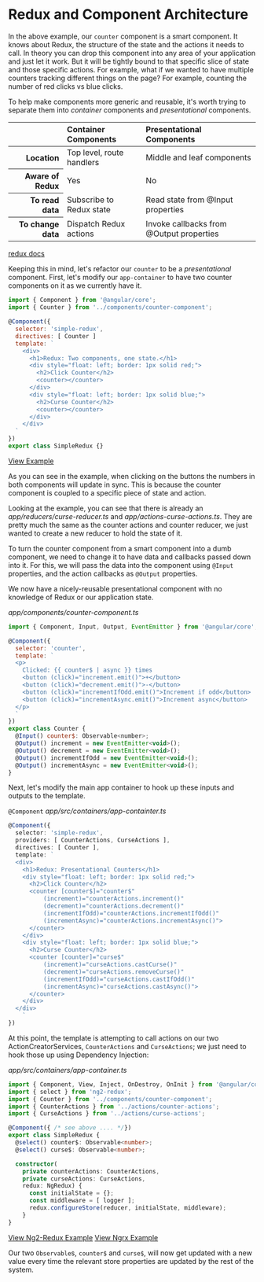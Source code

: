 # Redux and Component Architecture

In the above example, our `counter` component is a smart component. 
It knows about Redux, the structure of the state and the actions it needs to call. 
In theory you can drop this component into any area of your application and just let it work. 
But it will be tightly bound to that specific slice of state and those specific actions. 
For example, what if we wanted to have multiple counters tracking different things on the page? 
For example, counting the number of red clicks vs blue clicks.

To help make components more generic and reusable, it's worth trying to separate
them into _container_ components and _presentational_ components.

<table>
    <thead>
        <tr>
            <th></th>
            <th scope="col" style="text-align:left">Container Components</th>
            <th scope="col" style="text-align:left">Presentational Components</th>
        </tr>
    </thead>
    <tbody>
        <tr>
          <th scope="row" style="text-align:right">Location</th>
          <td>Top level, route handlers</td>
          <td>Middle and leaf components</td>
        </tr>
        <tr>
          <th scope="row" style="text-align:right">Aware of Redux</th>
          <td>Yes</th>
          <td>No</th>
        </tr>
        <tr>
          <th scope="row" style="text-align:right">To read data</th>
          <td>Subscribe to Redux state</td>
          <td>Read state from @Input properties</td>
        </tr>
        <tr>
          <th scope="row" style="text-align:right">To change data</th>
          <td>Dispatch Redux actions</td>
          <td>Invoke callbacks from @Output properties</td>
        </tr>
    </tbody>
</table>

[redux docs](http://redux.js.org/docs/basics/UsageWithReact.html)

 Keeping this in mind, let's refactor our `counter` to be a _presentational_
 component.  First, let's modify our `app-container` to have two counter
 components on it as we currently have it.

```javascript
import { Component } from '@angular/core';
import { Counter } from '../components/counter-component';

@Component({
  selector: 'simple-redux',
  directives: [ Counter ]
  template: `
    <div>
      <h1>Redux: Two components, one state.</h1>
      <div style="float: left; border: 1px solid red;">
        <h2>Click Counter</h2>
        <counter></counter>
      </div>
      <div style="float: left; border: 1px solid blue;">
        <h2>Curse Counter</h2>
        <counter></counter>
      </div>
    </div>
  `
})
export class SimpleRedux {}
```
[View Example](https://plnkr.co/edit/VNNeYwHjucdlMIIA92US?p=preview)

As you can see in the example, when clicking on the buttons the numbers in both components will update in sync. 
This is because the counter component is coupled to a specific piece of state and action.

Looking at the example, you can see that there is already an _app/reducers/curse-reducer.ts_ and _app/actions-curse-actions.ts_. 
They are pretty much the same as the counter actions and counter reducer, 
we just wanted to create a new reducer to hold the state of it.

To turn the counter component from a smart component into a dumb component, 
we need to change it to have data and callbacks passed down into it. 
For this, we will pass the data into the component using `@Input` properties, 
and the action callbacks as `@Output` properties.

We now have a nicely-reusable presentational component with no knowledge of
Redux or our application state.

_app/components/counter-component.ts_
```javascript
import { Component, Input, Output, EventEmitter } from '@angular/core';

@Component({
  selector: 'counter',
  template: `
  <p>
    Clicked: {{ counter$ | async }} times
    <button (click)="increment.emit()">+</button>
    <button (click)="decrement.emit()">-</button>
    <button (click)="incrementIfOdd.emit()">Increment if odd</button>
    <button (click)="incrementAsync.emit()">Increment async</button>
  </p>
  `
})
export class Counter {
  @Input() counter$: Observable<number>;
  @Output() increment = new EventEmitter<void>();
  @Output() decrement = new EventEmitter<void>();
  @Output() incrementIfOdd = new EventEmitter<void>();
  @Output() incrementAsync = new EventEmitter<void>();
}
```

Next, let's modify the main app container to hook up these inputs and outputs
to the template.

`@Component`
_app/src/containers/app-containter.ts_
```typescript
@Component({
  selector: 'simple-redux',
  providers: [ CounterActions, CurseActions ],
  directives: [ Counter ],
  template: `
  <div>
    <h1>Redux: Presentational Counters</h1>
    <div style="float: left; border: 1px solid red;">
      <h2>Click Counter</h2>
      <counter [counter$]="counter$"
          (increment)="counterActions.increment()"
          (decrement)="counterActions.decrement()"
          (incrementIfOdd)="counterActions.incrementIfOdd()"
          (incrementAsync)="counterActions.incrementAsync()">
      </counter>
    </div>
    <div style="float: left; border: 1px solid blue;">
      <h2>Curse Counter</h2>
      <counter [counter]="curse$"
          (increment)="curseActions.castCurse()"
          (decrement)="curseActions.removeCurse()"
          (incrementIfOdd)="curseActions.castIfOdd()"
          (incrementAsync)="curseActions.castAsync()">
      </counter>
    </div>
  </div>
	`
})
```

At this point, the template is attempting to call actions on our two
ActionCreatorServices, `CounterActions` and `CurseActions`; we just need to hook
those up using Dependency Injection:

_app/src/containers/app-container.ts_
```typescript
import { Component, View, Inject, OnDestroy, OnInit } from '@angular/core';
import { select } from 'ng2-redux';
import { Counter } from '../components/counter-component';
import { CounterActions } from '../actions/counter-actions';
import { CurseActions } from '../actions/curse-actions';

@Component({ /* see above .... */})
export class SimpleRedux {
  @select() counter$: Observable<number>;
  @select() curse$: Observable<number>;

  constructor(
    private counterActions: CounterActions,
    private curseActions: CurseActions,
    redux: NgRedux) {
      const initialState = {};
      const middleware = [ logger ];
      redux.configureStore(reducer, initialState, middleware);
    }
}
```
[View Ng2-Redux Example](https://plnkr.co/edit/m910XrXyFrUty2nXUJ1q?p=preview)
[View Ngrx Example](https://plnkr.co/edit/9Lbp8af5milKGuOIXlB8?p=preview)

Our two `Observable`s, `counter$` and `curse$`, will now get updated with a new
value every time the relevant store properties are updated by the rest of the
system.
